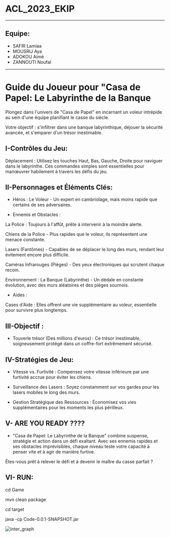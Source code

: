 # ACL_2023_EKIP
------------------------------------------

## Equipe:

* SAFIR Lamiaa
* MOUSRIJ Aya
* ADOKOU Aimé
* ZANNOUTI Noufal
-------------------------------------------------------------------------
# Guide du Joueur pour "Casa de Papel: Le Labyrinthe de la Banque

Plongez dans l'univers de "Casa de Papel" en incarnant un voleur intrépide au sein d'une équipe planifiant le casse du siècle. 

Votre objectif : s'infiltrer dans une banque labyrinthique, déjouer la sécurité avancée, et s'emparer d'un trésor inestimable.

   ## I-Contrôles du Jeu:


Déplacement : Utilisez les touches Haut, Bas, Gauche, Droite pour naviguer dans le labyrinthe. Ces commandes simples sont essentielles pour manœuvrer habilement à travers les défis du jeu.

   ## II-Personnages et Éléments Clés:

 - Héros : Le Voleur - Un expert en cambriolage, mais moins rapide que certains de ses adversaires.

 - Ennemis et Obstacles :

 La Police : Toujours à l'affût, prête à intervenir à la moindre alerte.

Chiens de la Police - Plus rapides que le voleur, ils représentent une menace constante.

Lasers (Fantômes) - Capables de se déplacer le long des murs, rendant leur évitement encore plus difficile.

Caméras Infrarouges (Pièges) - Des yeux électroniques qui scrutent chaque recoin.

Environnement : La Banque (Labyrinthe) - Un dédale en constante évolution, avec des murs aléatoires et des pièges sournois.

 - Aides : 

Cases d'Aide : Elles offrent une vie supplémentaire au voleur, essentielle pour survivre plus longtemps.

## III-Objectif : 

- Touverle trésor (Des millions d'euros) : Ce trésor inestimable, soigneusement protégé dans un coffre-fort extrêmement sécurisé.

## IV-Stratégies de Jeu:

- Vitesse vs. Furtivité : Compensez votre vitesse inférieure par une furtivité accrue pour éviter les chiens.

- Surveillance des Lasers : Soyez constamment sur vos gardes pour les lasers mobiles le long des murs.

- Gestion Stratégique des Ressources : Économisez vos vies supplémentaires pour les moments les plus périlleux.

## V- ARE YOU READY ????

-  "Casa de Papel: Le Labyrinthe de la Banque" combine suspense, stratégie et action dans un défi exaltant. Avec ses ennemis rapides et ses obstacles imprévisibles,
chaque niveau teste votre capacité à penser vite et à agir de manière furtive.

Êtes-vous prêt à relever le défi et à devenir le maître du casse parfait ?


## VI- RUN: 

cd Game 
   
mvn clean package

cd target 

java -cp Code-0.0.1-SNAPSHOT.jar



![inter_graph](https://github.com/lamiaa07/ACL_2023_EKIP/assets/147589708/3efc5faa-59a1-418d-a0be-f8e71e84f304)







